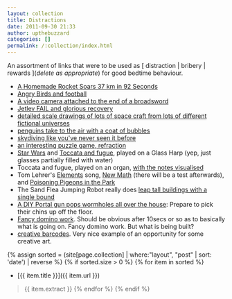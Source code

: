 ```yaml
---
layout: collection
title: Distractions
date: 2011-09-30 21:33
author: upthebuzzard
categories: []
permalink: /:collection/index.html
---
```

An assortment of links that were to be used as [ distraction \| bribery \| rewards ]\(_delete as appropriate_) for good bedtime behaviour.

* [A Homemade Rocket Soars 37 km in 92 Seconds](http://www.popsci.com.au/technology/space/video-a-homemade-rocket-soars-37-km-in-92-seconds)
* [Angry Birds and football](http://www.youtube.com/watch?noredirect=1&amp;hl=en&amp;v=cVzW3OGq7kM&amp;gl=US)
* [A video camera attached to the end of a broadsword](http://www.youtube.com/watch?v=FaEZZ43WrTQ)
* [Jetlev FAIL and glorious recovery](http://www.youtube.com/watch?v=qRVspuAJyAY)
* [detailed scale drawings of lots of space craft from lots of different fictional universes](http://www.merzo.net/10mpp.htm)
* [penguins take to the air with a coat of bubbles](http://www.bbc.co.uk/blogs/wondermonkey/2011/07/penguins-take-to-the-air.shtml)
* [skydiving like you've never seen it before](http://www.youtube.com/watch?v=iVvRWVoHDb8)
* [an interesting puzzle game, refraction](http://games.cs.washington.edu/refraction/)
* [Star Wars](http://www.youtube.com/watch?v=IwgCu5CI0Ss) and [Toccata and fugue](http://www.youtube.com/watch?v=XKRj-T4l-e8), played on a Glass Harp (yep, just glasses partially filled with water)
* Toccata and fugue, played on an organ, [with the notes visualised](http://www.youtube.com/watch?v=ATbMw6X3T40)
* Tom Lehrer's [Elements](http://www.youtube.com/watch?v=SmwlzwGMMwc) song, [New Math](http://www.youtube.com/watch?v=Vetg7vWitTU) (there will be a test afterwards), and [Poisoning Pigeons in the Park](http://www.youtube.com/watch?v=yhuMLpdnOjY)
* The Sand Flea Jumping Robot really does [leap tall buildings with a single bound](http://www.youtube.com/watch?&amp;v=6b4ZZQkcNEo)
* [A DIY Portal gun pops wormholes all over the house](http://vimeo.com/43800150): Prepare to pick their chins up off the floor.
* [Fancy domino work](http://www.youtube.com/watch?v=8GWI0A9o_5E). Should be obvious after 10secs or so as to basically what is going on. Fancy domino work. But what is being built?
* [creative barcodes](http://www.darkroastedblend.com/2008/04/japanese-creative-barcodes.html). Very nice example of an opportunity for some creative art.

{% assign sorted = (site[page.collection] | where:"layout", "post" | sort: 'date') | reverse %}
{% if sorted.size > 0 %}
  {% for item in sorted %}
* [{{ item.title }}]({{ item.url }})
> {{ item.extract }}
  {% endfor %}
{% endif %}
